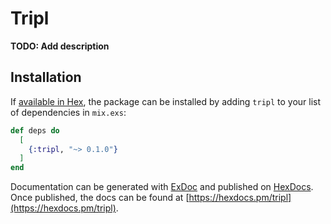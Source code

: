 # Tripl

**TODO: Add description**

## Installation

If [available in Hex](https://hex.pm/docs/publish), the package can be installed
by adding `tripl` to your list of dependencies in `mix.exs`:

```elixir
def deps do
  [
    {:tripl, "~> 0.1.0"}
  ]
end
```

Documentation can be generated with [ExDoc](https://github.com/elixir-lang/ex_doc)
and published on [HexDocs](https://hexdocs.pm). Once published, the docs can
be found at [https://hexdocs.pm/tripl](https://hexdocs.pm/tripl).

